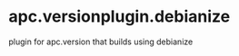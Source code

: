 apc.versionplugin.debianize
===========================

plugin for apc.version that builds using debianize